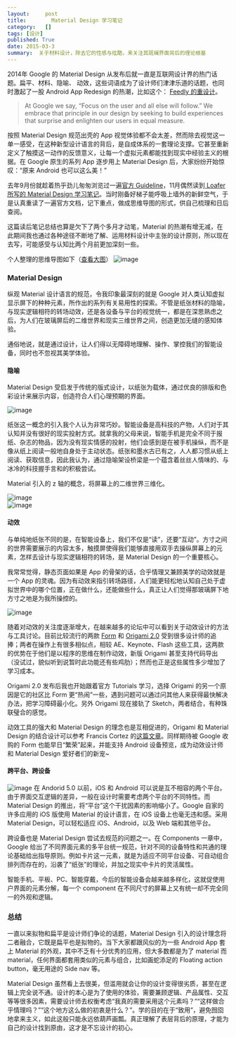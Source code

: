 ```yaml
---
layout:     post
title:        Material Design 学习笔记
category:   []
tags: [设计]
published: True
date: 2015-03-3
summary:  关于材料设计，除去它的性感与炫酷，来关注其斑斓界面背后的理论根基
--- 
```

  
2014年 Google 的 Material Design 从发布后就一直是互联网设计界的热门话题。扁平、材料、隐喻、 动效，这些词语成为了设计师们津津乐道的话题，也同时激起了一股 Android App Redesign 的热潮，比如这个： [Feedly 的重设计](https://medium.com/feedly-behind-the-curtain/an-exploration-in-material-design-by-feedly-8c1a1cbdfdcd)。  
  
> At Google we say, “Focus on the user and all else will follow.” We embrace that principle in our design by seeking to build experiences that surprise and enlighten our users in equal measure. 
  
按照 Material Design 规范出壳的 App 视觉体验都不会太差，然而除去视觉这一单一感受，在这种新型设计语言的背后，是自成体系的一套理论支撑。它甚至重新定义了触摸这一动作的反馈意义，让每一个虚拟元素都能找到现实中经验主义的根据。在 Google 原生的系列 App 逐步用上 Material Design 后，大家纷纷开始惊叹：“原来 Android 也可以这么美！”
  
去年9月份就趁着热乎劲儿匆匆浏览过一遍[官方 Guideline](http://www.google.com/design/spec/material-design/introduction.html)，11月偶然读到[ Loafer 所写的 Material Design 学习笔记](http://loaferwang.com/material-design-she-ji-gui-fan-xue-xi-xin-de/)。当时刚备好梯子能呼吸上墙外的新鲜空气，于是认真重读了一遍官方文档，记下重点，做成思维导图的形式，供自己梳理和日后查阅。  
  
这篇读后笔记总结也算是欠下了两个多月才动笔，Material 的热潮有增无减，在此期间我也通过各种途径不断地了解、运用材料设计中主张的设计原则，所以现在去写，可能感受与认知比两个月前更加深刻一些。
  
个人整理的思维导图如下（[查看大图](http://i3.tietuku.com/ac6d73d2de66a787.jpg)）
![image](http://i3.tietuku.com/ac6d73d2de66a787.jpg)

### Material Design
纵观 Material 设计语言的规范，令我印象最深刻的就是 Google 对人类认知虚拟显示屏下的种种元素，所作出的系列有关易用性的探索。不管是纸张材料的隐喻，与现实逻辑相符的转场动效，还是各设备与平台的视觉统一，都是在深思熟虑之后，为人们在玻璃屏后的二维世界和现实三维世界之间，创造更加无缝的感知体验。  
  
通俗地说，就是通过设计，让人们得以无障碍地理解、操作、掌控我们的智能设备，同时也不忽视其美学体验。
#### 隐喻
Material Design 受启发于传统的版式设计，以纸张为载体，通过优良的排版和色彩设计来展示内容，创造符合人们心理预期的界面。    
  
![image](http://i3.tietuku.com/b98ba0ceb3586b90.jpg)
  
纸张这一概念的引入我个人认为非常巧妙。智能设备是高科技的产物，人们对于其认知并没有很好的现实投射方式。就拿我的父母来说，智能手机是完全不同于报纸、杂志的物品，因为没有现实情感的投射，他们会感到是在被手机操纵，而不是像从纸上阅读一般地自身处于主动状态。纸张和墨水古已有之，人人都习惯从纸上阅读、获取信息，因此我认为，通过隐喻架设桥梁是一个蕴含着丝丝人情味的、与冰冷的科技握手言和的积极尝试。  
  
Material 引入的 z 轴的概念，将屏幕上的二维世界三维化。  

![image](http://i3.tietuku.com/364e4885d32bf3c8.png)  
![image](http://i3.tietuku.com/a702513c8ff17218.png)  
  
#### 动效
与单纯地纸张不同的是，在智能设备上，我们不仅是“读”，还要“互动”。方寸之间的世界需要展示的内容太多，触摸屏使得我们能够直接用双手去操纵屏幕上的元素，怎样去设计与现实逻辑相符的转场，是 Material Design 的一个重要核心。  
  
我常常觉得，静态页面如果是 App 的骨架的话，合乎情理又兼顾美学的动效就是一个 App 的灵魂。因为有动效来指引转场路径，人们能更轻松地认知自己处于虚拟世界中的哪个位置，正在做什么，还能做些什么，真正让人们觉得那玻璃屏下地方寸之地是为我所操控的。  
  
![image](http://i3.tietuku.com/bf5046abb7ff74ce.gif)
  
随着对动效的关注度逐渐增大，在越来越多的论坛中可以看到关于动效设计的方法与工具讨论。目前比较流行的两款 [Form](http://www.relativewave.com/form/) 和 [Origami 2.0](http://facebook.github.io/origami/) 受到很多设计师的追捧；两者在操作上有很多相似点，相较 AE、Keynote、Flash 这些工具，这两款的优势在于他们是以程序的思维在制作动效，新版 Origami 甚至支持代码导出（没试过，貌似听到说暂时此功能还有些鸡肋）；然而也正是这些属性多少增加了学习成本。  
  
Origami 2.0 发布后我也开始跟着官方 Tutorials 学习，选择 Origami 的另一个原因是它的社区比 Form 更“热闹”一些，遇到问题可以通过问其他人来获得最快解决办法，把学习障碍最小化。另外 Origami 现在接轨了 Sketch，两者结合，有种珠联璧合的感觉。
  
动效工具的强大和 Material Design 的理念也是互相促进的，Origami 和 Material Design 的结合设计可以参考 Francis Cortez 的[这篇文章](https://medium.com/@makeshowlearn/origami-and-material-design-84f128e54938)。同样期待被 Google 收购的 Form 也能早日“繁荣”起来，并能支持 Android 设备预览，成为动效设计师和 Material Design 爱好者们的新宠~

#### 跨平台、跨设备
![image](http://i3.tietuku.com/b5ba925f947d437c.png) 
在 Andorid 5.0 以前，iOS 和 Android 可以说是互不相容的两个平台。由于界面交互逻辑的差异，一般在设计时需要考虑两个平台的不同特性。而 Material Design 的推出，将“平台”这个干扰因素的影响缩小了。Google 自家的许多应用的 iOS 版使用 Material 的设计语言，在 iOS 设备上也毫无违和感。采用 Material Design，可以轻松适应 iOS、Android，以及 Web 端和其他平台。

跨设备也是 Material Design 尝试去规范的问题之一。在 Components 一章中，Google 给出了不同界面元素的多平台统一规范，针对不同的设备特性和共通的理论基础给出指导原则。例如卡片这一元素，就是为适应不同平台设备、可自动组合排列而存在的，沿袭了“纸张”的理论，并加之现实中卡片的灵活属性。  
  
智能手机、平板、PC、智能穿戴，今后的智能设备会越来越多样化，这就促使用户界面的元素分解，每一个 component 在不同尺寸的屏幕上又有统一却不完全同一的外观和逻辑。        
  
### 总结
一直以来拟物和扁平是设计师们争论的话题，Material Design 引入的设计理念将二者融合，它既是扁平也是拟物的。当下大家都跟风似的为一些 Android App 套上 Material 的外观，其中不乏有十分优秀的应用，但大多数都是为了 material 而 material，任何界面都套用类似的元素与组合，比如画蛇添足的 Floating action button，毫无用途的 Side nav 等。  
  
Material Design 虽然看上去很美，但滥用就会让你的设计变得很劣质，甚至在逻辑上完全说不通。设计的本心是为了使用的体验，需要兼顾逻辑、产品属性、交互等等很多因素，需要设计师去权衡考虑“我真的需要采用这个元素吗？”“这样做合乎情理吗？”“这个地方这么做的初衷是什么？”。学的目的在于“致用”，避免囫囵地拿来主义，如此这般只能永远依葫芦画瓢。真正理解了表层背后的原理，才能为自己的设计找到原由，这才是不忘设计的初心。  


  

  

  

